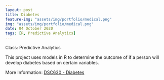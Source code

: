 ```yaml
---
layout: post
title: Diabetes
feature-img: "assets/img/portfolio/medical.png"
img: "assets/img/portfolio/medical.png"
date: 04 October 2020
tags: [R, Predictive Analytics]
---
```


Class: Predictive Analytics

This project uses models in R to determine the outcome of if a person will develop diabetes based on certain variables.

More Information:
[DSC630 - Diabetes](https://github.com/knmoses/DSC630-Diabetes)
